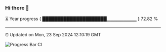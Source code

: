 ### Hi there 👋

⏳ Year progress { █████████████████████▁▁▁▁▁▁▁▁▁ } 72.82 %

---

⏰ Updated on Mon, 23 Sep 2024 12:10:19 GMT

![Progress Bar CI](https://github.com/EinsPommes/EinsPommes/blob/main/.github/workflows/main.yml)
